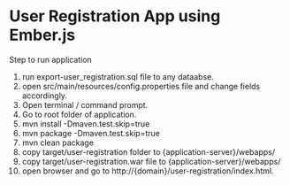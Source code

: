 # User Registration App using Ember.js

Step to run application 

1. run export-user_registration.sql file to any dataabse.
2. open src/main/resources/config.properties file and change fields accordingly.
2. Open terminal / command prompt.
2. Go to root folder of application.
3. mvn install -Dmaven.test.skip=true
4. mvn package -Dmaven.test.skip=true
5. mvn clean package
5. copy target/user-registration folder to {application-server}/webapps/
6. copy target/user-registration.war file to {application-server}/webapps/
7. open browser and go to http://{domain}/user-registration/index.html.
